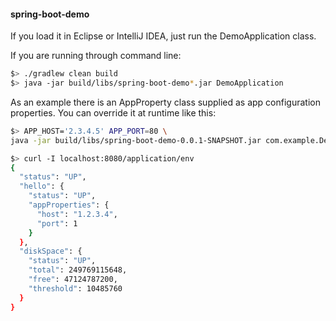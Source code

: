 #### spring-boot-demo

If you load it in Eclipse or IntelliJ IDEA, just run the DemoApplication class. 

If you are running through command line:
```bash
$> ./gradlew clean build
$> java -jar build/libs/spring-boot-demo*.jar DemoApplication
```
As an example there is an AppProperty class supplied as app configuration properties. You can override it at runtime like this:
```bash
$> APP_HOST='2.3.4.5' APP_PORT=80 \
java -jar build/libs/spring-boot-demo-0.0.1-SNAPSHOT.jar com.example.Demo.DemoApplication

$> curl -I localhost:8080/application/env
{
  "status": "UP",
  "hello": {
    "status": "UP",
    "appProperties": {
      "host": "1.2.3.4",
      "port": 1
    }
  },
  "diskSpace": {
    "status": "UP",
    "total": 249769115648,
    "free": 47124787200,
    "threshold": 10485760
  }
}
```


